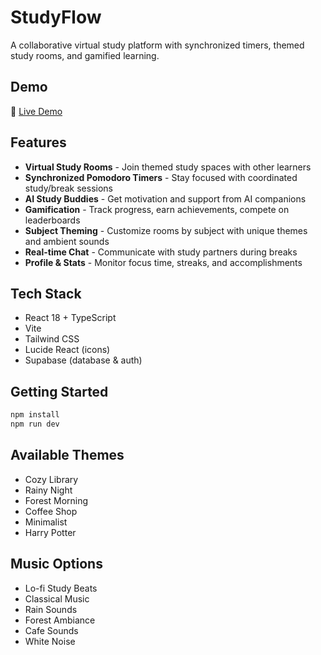 # StudyFlow

A collaborative virtual study platform with synchronized timers, themed study rooms, and gamified learning.

## Demo

🔗 [Live Demo](https://study-focus-app-comp-pyk1.bolt.host)

## Features

- **Virtual Study Rooms** - Join themed study spaces with other learners
- **Synchronized Pomodoro Timers** - Stay focused with coordinated study/break sessions
- **AI Study Buddies** - Get motivation and support from AI companions
- **Gamification** - Track progress, earn achievements, compete on leaderboards
- **Subject Theming** - Customize rooms by subject with unique themes and ambient sounds
- **Real-time Chat** - Communicate with study partners during breaks
- **Profile & Stats** - Monitor focus time, streaks, and accomplishments

## Tech Stack

- React 18 + TypeScript
- Vite
- Tailwind CSS
- Lucide React (icons)
- Supabase (database & auth)

## Getting Started

```bash
npm install
npm run dev
```

## Available Themes

- Cozy Library
- Rainy Night
- Forest Morning
- Coffee Shop
- Minimalist
- Harry Potter

## Music Options

- Lo-fi Study Beats
- Classical Music
- Rain Sounds
- Forest Ambiance
- Cafe Sounds
- White Noise
